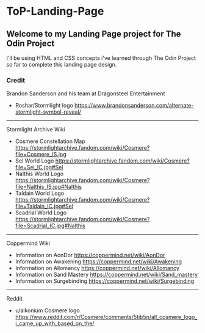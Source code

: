 # ToP-Landing-Page
## Welcome to my Landing Page project for The Odin Project

I'll be using HTML and CSS concepts i've learned through The Odin Project so far to complete this landing page design.

### Credit
Brandon Sanderson and his team at Dragonsteel Entertainment
- Roshar/Stormlight logo https://www.brandonsanderson.com/alternate-stormlight-symbol-reveal/ 

---

Stormlight Archive Wiki
- Cosmere Constellation Map https://stormlightarchive.fandom.com/wiki/Cosmere?file=Cosmere_IS.jpg
- Sel World Logo https://stormlightarchive.fandom.com/wiki/Cosmere?file=Sel_IC.jpg#Sel
- Nalthis World Logo https://stormlightarchive.fandom.com/wiki/Cosmere?file=Nalthis_IS.jpg#Nalthis
- Taldain World Logo https://stormlightarchive.fandom.com/wiki/Cosmere?file=Taldain_IC.jpg#Sel
- Scadrial World Logo https://stormlightarchive.fandom.com/wiki/Cosmere?file=Scadrial_IC.jpg#Nalthis

---

Coppermind Wiki 
- Information on AonDor https://coppermind.net/wiki/AonDor
- Information on Awakening https://coppermind.net/wiki/Awakening
- Information on Allomancy https://coppermind.net/wiki/Allomancy
- Information on Sand Mastery https://coppermind.net/wiki/Sand_mastery
- Information on Surgebinding https://coppermind.net/wiki/Surgebinding

---

Reddit
- u/alkonium Cosmere logo https://www.reddit.com/r/Cosmere/comments/5tib5n/all_cosmere_logo_i_came_up_with_based_on_the/